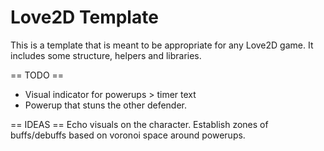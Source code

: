 Love2D Template
===
This is a template that is meant to be appropriate for any Love2D game. It includes some structure, helpers and libraries.


== TODO ==
- Visual indicator for powerups > timer text
- Powerup that stuns the other defender.

== IDEAS ==
Echo visuals on the character.
Establish zones of buffs/debuffs based on voronoi space around powerups.
